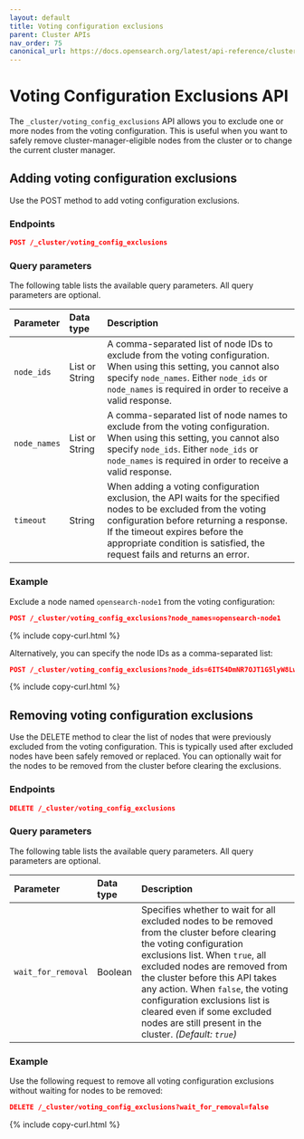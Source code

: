 ```yaml
---
layout: default
title: Voting configuration exclusions
parent: Cluster APIs
nav_order: 75
canonical_url: https://docs.opensearch.org/latest/api-reference/cluster-api/cluster-voting-configuration-exclusions/
---
```


# Voting Configuration Exclusions API

The `_cluster/voting_config_exclusions` API allows you to exclude one or more nodes from the voting configuration. This is useful when you want to safely remove cluster-manager-eligible nodes from the cluster or to change the current cluster manager.

## Adding voting configuration exclusions

Use the POST method to add voting configuration exclusions.

### Endpoints
```json
POST /_cluster/voting_config_exclusions
```

### Query parameters

The following table lists the available query parameters. All query parameters are optional.

| Parameter    | Data type      | Description                                                                                                                                                                                                                                                                 |
|:-------------|:---------------|:----------------------------------------------------------------------------------------------------------------------------------------------------------------------------------------------------------------------------------------------------------------------------|
| `node_ids`   | List or String | A comma-separated list of node IDs to exclude from the voting configuration. When using this setting, you cannot also specify `node_names`. Either `node_ids` or `node_names` is required in order to receive a valid response.                                                     |
| `node_names` | List or String | A comma-separated list of node names to exclude from the voting configuration. When using this setting, you cannot also specify `node_ids`. Either `node_ids` or `node_names` is required in order to receive a valid response.                                                     |
| `timeout`    | String         | When adding a voting configuration exclusion, the API waits for the specified nodes to be excluded from the voting configuration before returning a response. If the timeout expires before the appropriate condition is satisfied, the request fails and returns an error. |

### Example

Exclude a node named `opensearch-node1` from the voting configuration:

```json
POST /_cluster/voting_config_exclusions?node_names=opensearch-node1
```
{% include copy-curl.html %}

Alternatively, you can specify the node IDs as a comma-separated list:

```json
POST /_cluster/voting_config_exclusions?node_ids=6ITS4DmNR7OJT1G5lyW8Lw,PEEW2S7-Su2XCA4zUE9_2Q
```
{% include copy-curl.html %}

## Removing voting configuration exclusions

Use the DELETE method to clear the list of nodes that were previously excluded from the voting configuration. This is typically used after excluded nodes have been safely removed or replaced. You can optionally wait for the nodes to be removed from the cluster before clearing the exclusions.

### Endpoints

```json
DELETE /_cluster/voting_config_exclusions
```

### Query parameters

The following table lists the available query parameters. All query parameters are optional.

| Parameter          | Data type | Description                                                                                                                                                                                                                                                                                                                                                                          |
|:-------------------|:----------|:-------------------------------------------------------------------------------------------------------------------------------------------------------------------------------------------------------------------------------------------------------------------------------------------------------------------------------------------------------------------------------------|
| `wait_for_removal` | Boolean   | Specifies whether to wait for all excluded nodes to be removed from the cluster before clearing the voting configuration exclusions list. When `true`, all excluded nodes are removed from the cluster before this API takes any action. When `false`, the voting configuration exclusions list is cleared even if some excluded nodes are still present in the cluster. _(Default: `true`)_ |

### Example

Use the following request to remove all voting configuration exclusions without waiting for nodes to be removed:

```json
DELETE /_cluster/voting_config_exclusions?wait_for_removal=false
```
{% include copy-curl.html %}

